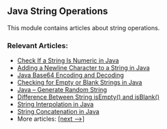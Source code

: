 ## Java String Operations

This module contains articles about string operations.

### Relevant Articles:
- [Check If a String Is Numeric in Java](https://www.baeldung.com/java-check-string-number)
- [Adding a Newline Character to a String in Java](https://www.baeldung.com/java-string-newline)
- [Java Base64 Encoding and Decoding](https://www.baeldung.com/java-base64-encode-and-decode)
- [Checking for Empty or Blank Strings in Java](https://www.baeldung.com/java-blank-empty-strings)
- [Java – Generate Random String](https://www.baeldung.com/java-random-string)
- [Difference Between String isEmpty() and isBlank()](https://www.baeldung.com/java-string-isempty-vs-isblank)
- [String Interpolation in Java](https://www.baeldung.com/java-string-interpolation)
- [String Concatenation in Java](https://www.baeldung.com/java-string-concatenation)
- More articles: [[next -->]](../core-java-string-operations-2)
